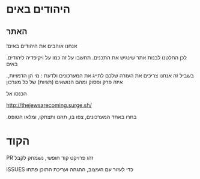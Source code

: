 # היהודים באים
## האתר 
!אנחנו אוהבים את היהודים באים

.לכן החלטנו לבנות אתר שינגיש את התכנים. תחשבו על זה כמו על ויקיפדיה ליהודים באים

.בשביל זה אנחנו צריכים את העזרה שלכם לתייג את המערכונים ולדעת : מי הן הדמויות, איזה פרק ופסוק ומהם הנושאים (תגיות) של כל מערכון

הכנסו אל

http://thejewsarecoming.surge.sh/ 

.בחרו באחד המערכונים, צפו בו, תהנו ותצחקו, ומלאו הטופס

# הקוד
PR זהו פרויקט קוד חופשי, נשמחק לקבל

ISSUES כדי לעזור עם העיצוב, ההגהה ועריכת התוכן פתחו 
